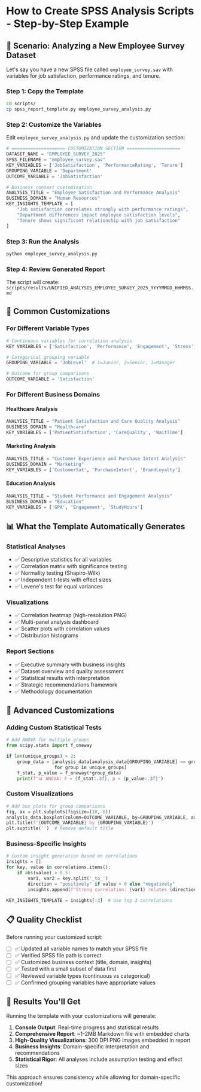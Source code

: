 # How to Create SPSS Analysis Scripts - Step-by-Step Example

## 🎯 Scenario: Analyzing a New Employee Survey Dataset

Let's say you have a new SPSS file called `employee_survey.sav` with variables for job satisfaction, performance ratings, and tenure.

### Step 1: Copy the Template
```bash
cd scripts/
cp spss_report_template.py employee_survey_analysis.py
```

### Step 2: Customize the Variables
Edit `employee_survey_analysis.py` and update the customization section:

```python
# ==================== CUSTOMIZATION SECTION ====================
DATASET_NAME = "EMPLOYEE_SURVEY_2025"
SPSS_FILENAME = "employee_survey.sav"
KEY_VARIABLES = ['JobSatisfaction', 'PerformanceRating', 'Tenure']
GROUPING_VARIABLE = 'Department'
OUTCOME_VARIABLE = 'JobSatisfaction'

# Business context customization
ANALYSIS_TITLE = "Employee Satisfaction and Performance Analysis"
BUSINESS_DOMAIN = "Human Resources"
KEY_INSIGHTS_TEMPLATE = [
    "Job satisfaction correlates strongly with performance ratings",
    "Department differences impact employee satisfaction levels",
    "Tenure shows significant relationship with job satisfaction"
]
```

### Step 3: Run the Analysis
```bash
python employee_survey_analysis.py
```

### Step 4: Review Generated Report
The script will create: `scripts/results/UNIFIED_ANALYSIS_EMPLOYEE_SURVEY_2025_YYYYMMDD_HHMMSS.md`

## 🔧 Common Customizations

### For Different Variable Types
```python
# Continuous variables for correlation analysis
KEY_VARIABLES = ['Satisfaction', 'Performance', 'Engagement', 'Stress']

# Categorical grouping variable
GROUPING_VARIABLE = 'JobLevel'  # 1=Junior, 2=Senior, 3=Manager

# Outcome for group comparisons
OUTCOME_VARIABLE = 'Satisfaction'
```

### For Different Business Domains

#### Healthcare Analysis
```python
ANALYSIS_TITLE = "Patient Satisfaction and Care Quality Analysis"
BUSINESS_DOMAIN = "Healthcare"
KEY_VARIABLES = ['PatientSatisfaction', 'CareQuality', 'WaitTime']
```

#### Marketing Analysis
```python
ANALYSIS_TITLE = "Customer Experience and Purchase Intent Analysis"
BUSINESS_DOMAIN = "Marketing"
KEY_VARIABLES = ['CustomerSat', 'PurchaseIntent', 'BrandLoyalty']
```

#### Education Analysis
```python
ANALYSIS_TITLE = "Student Performance and Engagement Analysis"
BUSINESS_DOMAIN = "Education"
KEY_VARIABLES = ['GPA', 'Engagement', 'StudyHours']
```

## 📊 What the Template Automatically Generates

### Statistical Analyses
- ✅ Descriptive statistics for all variables
- ✅ Correlation matrix with significance testing
- ✅ Normality testing (Shapiro-Wilk)
- ✅ Independent t-tests with effect sizes
- ✅ Levene's test for equal variances

### Visualizations
- ✅ Correlation heatmap (high-resolution PNG)
- ✅ Multi-panel analysis dashboard
- ✅ Scatter plots with correlation values
- ✅ Distribution histograms

### Report Sections
- ✅ Executive summary with business insights
- ✅ Dataset overview and quality assessment
- ✅ Statistical results with interpretation
- ✅ Strategic recommendations framework
- ✅ Methodology documentation

## 🚀 Advanced Customizations

### Adding Custom Statistical Tests
```python
# Add ANOVA for multiple groups
from scipy.stats import f_oneway

if len(unique_groups) > 2:
    group_data = [analysis_data[analysis_data[GROUPING_VARIABLE] == group][OUTCOME_VARIABLE]
                  for group in unique_groups]
    f_stat, p_value = f_oneway(*group_data)
    print(f"📊 ANOVA: F = {f_stat:.3f}, p = {p_value:.3f}")
```

### Custom Visualizations
```python
# Add box plots for group comparisons
fig, ax = plt.subplots(figsize=(10, 6))
analysis_data.boxplot(column=OUTCOME_VARIABLE, by=GROUPING_VARIABLE, ax=ax)
plt.title(f'{OUTCOME_VARIABLE} by {GROUPING_VARIABLE}')
plt.suptitle('')  # Remove default title
```

### Business-Specific Insights
```python
# Custom insight generation based on correlations
insights = []
for key, value in correlations.items():
    if abs(value) > 0.5:
        var1, var2 = key.split('_to_')
        direction = "positively" if value > 0 else "negatively"
        insights.append(f"Strong correlation: {var1} relates {direction} to {var2} (r={value:.3f})")

KEY_INSIGHTS_TEMPLATE = insights[:3]  # Use top 3 correlations
```

## 📋 Quality Checklist

Before running your customized script:

- [ ] ✅ Updated all variable names to match your SPSS file
- [ ] ✅ Verified SPSS file path is correct
- [ ] ✅ Customized business context (title, domain, insights)
- [ ] ✅ Tested with a small subset of data first
- [ ] ✅ Reviewed variable types (continuous vs categorical)
- [ ] ✅ Confirmed grouping variables have appropriate values

## 🎯 Results You'll Get

Running the template with your customizations will generate:

1. **Console Output**: Real-time progress and statistical results
2. **Comprehensive Report**: ~1-2MB Markdown file with embedded charts
3. **High-Quality Visualizations**: 300 DPI PNG images embedded in report
4. **Business Insights**: Domain-specific interpretation and recommendations
5. **Statistical Rigor**: All analyses include assumption testing and effect sizes

This approach ensures consistency while allowing for domain-specific customization!
